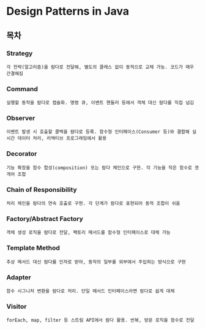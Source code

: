 # Design Patterns in Java

## 목차

### Strategy
    각 전략(알고리즘)을 람다로 전달해, 별도의 클래스 없이 동적으로 교체 가능. 코드가 매우 간결해짐
### Command
    실행할 동작을 람다로 캡슐화. 명령 큐, 이벤트 핸들러 등에서 객체 대신 람다를 직접 넘김
### Observer
    이벤트 발생 시 호출할 콜백을 람다로 등록. 함수형 인터페이스(Consumer 등)와 결합해 실시간 데이터 처리, 리액티브 프로그래밍에서 활용
### Decorator
    기능 확장을 함수 합성(composition) 또는 람다 체인으로 구현. 각 기능을 작은 함수로 쪼개어 조합
### Chain of Responsibility
    처리 체인을 람다의 연속 호출로 구현. 각 단계가 람다로 표현되어 동적 조합이 쉬움
### Factory/Abstract Factory
    객체 생성 로직을 람다로 전달, 팩토리 메서드를 함수형 인터페이스로 대체 가능
### Template Method
    추상 메서드 대신 람다를 인자로 받아, 동작의 일부를 외부에서 주입하는 방식으로 구현
### Adapter
    함수 시그니처 변환을 람다로 처리. 단일 메서드 인터페이스라면 람다로 쉽게 대체
### Visitor
    forEach, map, filter 등 스트림 API에서 람다 활용. 반복, 방문 로직을 함수로 전달
